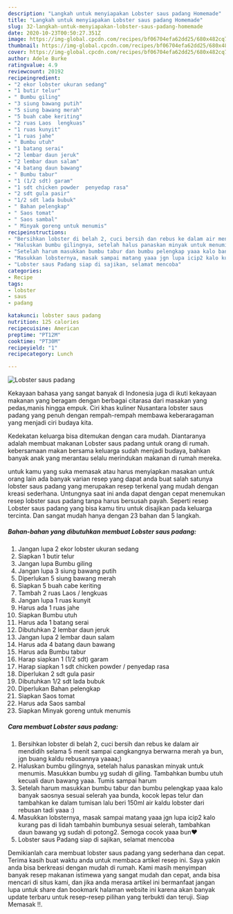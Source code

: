 ```yaml
---
description: "Langkah untuk menyiapakan Lobster saus padang Homemade"
title: "Langkah untuk menyiapakan Lobster saus padang Homemade"
slug: 32-langkah-untuk-menyiapakan-lobster-saus-padang-homemade
date: 2020-10-23T00:50:27.351Z
image: https://img-global.cpcdn.com/recipes/bf06704efa62dd25/680x482cq70/lobster-saus-padang-foto-resep-utama.jpg
thumbnail: https://img-global.cpcdn.com/recipes/bf06704efa62dd25/680x482cq70/lobster-saus-padang-foto-resep-utama.jpg
cover: https://img-global.cpcdn.com/recipes/bf06704efa62dd25/680x482cq70/lobster-saus-padang-foto-resep-utama.jpg
author: Adele Burke
ratingvalue: 4.9
reviewcount: 20192
recipeingredient:
- "2 ekor lobster ukuran sedang"
- "1 butir telur"
- " Bumbu giling"
- "3 siung bawang putih"
- "5 siung bawang merah"
- "5 buah cabe keriting"
- "2 ruas Laos  lengkuas"
- "1 ruas kunyit"
- "1 ruas jahe"
- " Bumbu utuh"
- "1 batang serai"
- "2 lembar daun jeruk"
- "2 lembar daun salam"
- "4 batang daun bawang"
- " Bumbu tabur"
- "1 (1/2 sdt) garam"
- "1 sdt chicken powder  penyedap rasa"
- "2 sdt gula pasir"
- "1/2 sdt lada bubuk"
- " Bahan pelengkap"
- " Saos tomat"
- " Saos sambal"
- " Minyak goreng untuk menumis"
recipeinstructions:
- "Bersihkan lobster di belah 2, cuci bersih dan rebus ke dalam air mendidih selama 5 menit sampai cangkangnya berwarna merah ya bun, jgn buang kaldu rebusannya yaaaa;)"
- "Haluskan bumbu gilingnya, setelah halus panaskan minyak untuk menumis. Masukkan bumbu yg sudah di giling. Tambahkan bumbu utuh kecuali daun bawang yaaa. Tumis sampai harum"
- "Setelah harum masukkan bumbu tabur dan bumbu pelengkap yaaa kalo banyak saosnya sesuai selerah yaa bunda, kocok lepas telur dan tambahkan ke dalam tumisan lalu beri 150ml air kaldu lobster dari rebusan tadi yaaa :)"
- "Masukkan lobsternya, masak sampai matang yaaa jgn lupa icip2 kalo kurang pas di lidah tambahin bumbunya sesuai selerah, tambahkan daun bawang yg sudah di potong2. Semoga cocok yaaa bun❤️"
- "Lobster saus Padang siap di sajikan, selamat mencoba"
categories:
- Recipe
tags:
- lobster
- saus
- padang

katakunci: lobster saus padang 
nutrition: 125 calories
recipecuisine: American
preptime: "PT12M"
cooktime: "PT30M"
recipeyield: "1"
recipecategory: Lunch

---
```



![Lobster saus padang](https://img-global.cpcdn.com/recipes/bf06704efa62dd25/680x482cq70/lobster-saus-padang-foto-resep-utama.jpg)

Kekayaan bahasa yang sangat banyak di Indonesia juga di ikuti kekayaan makanan yang beragam dengan berbagai citarasa dari masakan yang pedas,manis hingga empuk. Ciri khas kuliner Nusantara lobster saus padang yang penuh dengan rempah-rempah membawa keberaragaman yang menjadi ciri budaya kita.




Kedekatan keluarga bisa ditemukan dengan cara mudah. Diantaranya adalah membuat makanan Lobster saus padang untuk orang di rumah. kebersamaan makan bersama keluarga sudah menjadi budaya, bahkan banyak anak yang merantau selalu merindukan makanan di rumah mereka.

untuk kamu yang suka memasak atau harus menyiapkan masakan untuk orang lain ada banyak varian resep yang dapat anda buat salah satunya lobster saus padang yang merupakan resep terkenal yang mudah dengan kreasi sederhana. Untungnya saat ini anda dapat dengan cepat menemukan resep lobster saus padang tanpa harus bersusah payah.
Seperti resep Lobster saus padang yang bisa kamu tiru untuk disajikan pada keluarga tercinta. Dan sangat mudah hanya dengan 23 bahan dan 5 langkah.


<!--inarticleads1-->

##### Bahan-bahan yang dibutuhkan membuat Lobster saus padang:

1. Jangan lupa 2 ekor lobster ukuran sedang
1. Siapkan 1 butir telur
1. Jangan lupa  Bumbu giling
1. Jangan lupa 3 siung bawang putih
1. Diperlukan 5 siung bawang merah
1. Siapkan 5 buah cabe keriting
1. Tambah 2 ruas Laos / lengkuas
1. Jangan lupa 1 ruas kunyit
1. Harus ada 1 ruas jahe
1. Siapkan  Bumbu utuh
1. Harus ada 1 batang serai
1. Dibutuhkan 2 lembar daun jeruk
1. Jangan lupa 2 lembar daun salam
1. Harus ada 4 batang daun bawang
1. Harus ada  Bumbu tabur
1. Harap siapkan 1 (1/2 sdt) garam
1. Harap siapkan 1 sdt chicken powder / penyedap rasa
1. Diperlukan 2 sdt gula pasir
1. Dibutuhkan 1/2 sdt lada bubuk
1. Diperlukan  Bahan pelengkap
1. Siapkan  Saos tomat
1. Harus ada  Saos sambal
1. Siapkan  Minyak goreng untuk menumis




<!--inarticleads2-->

##### Cara membuat  Lobster saus padang:

1. Bersihkan lobster di belah 2, cuci bersih dan rebus ke dalam air mendidih selama 5 menit sampai cangkangnya berwarna merah ya bun, jgn buang kaldu rebusannya yaaaa;)
1. Haluskan bumbu gilingnya, setelah halus panaskan minyak untuk menumis. Masukkan bumbu yg sudah di giling. Tambahkan bumbu utuh kecuali daun bawang yaaa. Tumis sampai harum
1. Setelah harum masukkan bumbu tabur dan bumbu pelengkap yaaa kalo banyak saosnya sesuai selerah yaa bunda, kocok lepas telur dan tambahkan ke dalam tumisan lalu beri 150ml air kaldu lobster dari rebusan tadi yaaa :)
1. Masukkan lobsternya, masak sampai matang yaaa jgn lupa icip2 kalo kurang pas di lidah tambahin bumbunya sesuai selerah, tambahkan daun bawang yg sudah di potong2. Semoga cocok yaaa bun❤️
1. Lobster saus Padang siap di sajikan, selamat mencoba




Demikianlah cara membuat lobster saus padang yang sederhana dan cepat. Terima kasih buat waktu anda untuk membaca artikel resep ini. Saya yakin anda bisa berkreasi dengan mudah di rumah. Kami masih menyimpan banyak resep makanan istimewa yang sangat mudah dan cepat, anda bisa mencari di situs kami, dan jika anda merasa artikel ini bermanfaat jangan lupa untuk share dan bookmark halaman website ini karena akan banyak update terbaru untuk resep-resep pilihan yang terbukti dan teruji. Siap Memasak !!. 
